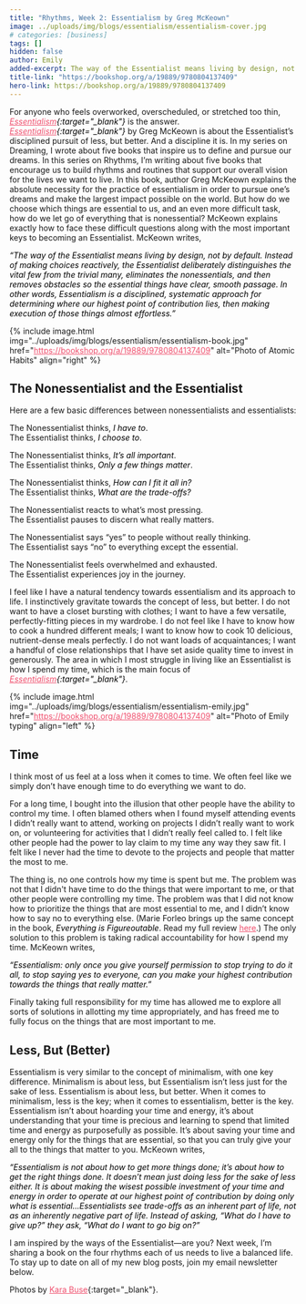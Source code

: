 ```yaml
---
title: "Rhythms, Week 2: Essentialism by Greg McKeown"
image: ../uploads/img/blogs/essentialism/essentialism-cover.jpg
# categories: [business]
tags: []
hidden: false
author: Emily
added-excerpt: The way of the Essentialist means living by design, not by default. Instead of making choices reactively, the Essentialist deliberately distinguishes the vital few from the trivial many, eliminates the nonessentials, and then removes obstacles so the essential things have clear, smooth passage. In other words, Essentialism is a disciplined, systematic approach for determining where our highest point of contribution lies, then making execution of those things almost effortless.
title-link: "https://bookshop.org/a/19889/9780804137409"
hero-link: https://bookshop.org/a/19889/9780804137409
---
```


<style> em {color: black;} p a {color: #f0506e;}</style>

For anyone who feels overworked, overscheduled, or stretched too thin, _[Essentialism](https://bookshop.org/a/19889/9780804137409){:target="\_blank"}_ is the answer. _[Essentialism](https://bookshop.org/a/19889/9780804137409){:target="\_blank"}_ by Greg McKeown is about the Essentialist’s disciplined pursuit of less, but better. And a discipline it is. In my series on Dreaming, I wrote about five books that inspire us to define and pursue our dreams. In this series on Rhythms, I’m writing about five books that encourage us to build rhythms and routines that support our overall vision for the lives we want to live. In this book, author Greg McKeown explains the absolute necessity for the practice of essentialism in order to pursue one’s dreams and make the largest impact possible on the world. But how do we choose which things are essential to us, and an even more difficult task, how do we let go of everything that is nonessential? McKeown explains exactly how to face these difficult questions along with the most important keys to becoming an Essentialist. McKeown writes,

_“The way of the Essentialist means living by design, not by default. Instead of making choices reactively, the Essentialist deliberately distinguishes the vital few from the trivial many, eliminates the nonessentials, and then removes obstacles so the essential things have clear, smooth passage. In other words, Essentialism is a disciplined, systematic approach for determining where our highest point of contribution lies, then making execution of those things almost effortless.”_

{% include image.html img="../uploads/img/blogs/essentialism/essentialism-book.jpg" href="https://bookshop.org/a/19889/9780804137409" alt="Photo of Atomic Habits" align="right" %}

## The Nonessentialist and the Essentialist

Here are a few basic differences between nonessentialists and essentialists:

The Nonessentialist thinks, _I have to_.<br>
The Essentialist thinks, _I choose to_.

The Nonessentialist thinks, _It’s all important_.<br>
The Essentialist thinks, _Only a few things matter_.

The Nonessentialist thinks, _How can I fit it all in?_<br>
The Essentialist thinks, _What are the trade-offs?_

The Nonessentialist reacts to what’s most pressing.<br>
The Essentialist pauses to discern what really matters.

The Nonessentialist says “yes” to people without really thinking.<br>
The Essentialist says “no” to everything except the essential.

The Nonessentialist feels overwhelmed and exhausted.<br>
The Essentialist experiences joy in the journey.

I feel like I have a natural tendency towards essentialism and its approach to life. I instinctively gravitate towards the concept of less, but better. I do not want to have a closet bursting with clothes; I want to have a few versatile, perfectly-fitting pieces in my wardrobe. I do not feel like I have to know how to cook a hundred different meals; I want to know how to cook 10 delicious, nutrient-dense meals perfectly. I do not want loads of acquaintances; I want a handful of close relationships that I have set aside quality time to invest in generously. The area in which I most struggle in living like an Essentialist is how I spend my time, which is the main focus of _[Essentialism](https://bookshop.org/a/19889/9780804137409){:target="\_blank"}_.

{% include image.html img="../uploads/img/blogs/essentialism/essentialism-emily.jpg" href="https://bookshop.org/a/19889/9780804137409" alt="Photo of Emily typing" align="left" %}

## Time

I think most of us feel at a loss when it comes to time. We often feel like we simply don’t have enough time to do everything we want to do.

For a long time, I bought into the illusion that other people have the ability to control my time. I often blamed others when I found myself attending events I didn’t really want to attend, working on projects I didn’t really want to work on, or volunteering for activities that I didn’t really feel called to. I felt like other people had the power to lay claim to my time any way they saw fit. I felt like I never had the time to devote to the projects and people that matter the most to me.

The thing is, no one controls how my time is spent but me. The problem was not that I didn't have time to do the things that were important to me, or that other people were controlling my time. The problem was that I did not know how to prioritize the things that are most essential to me, and I didn’t know how to say no to everything else. (Marie Forleo brings up the same concept in the book, _Everything is Figureoutable_. Read my full review [here](https://project-emily.com/everything-is-figureoutable/).) The only solution to this problem is taking radical accountability for how I spend my time. McKeown writes,

_“Essentialism: only once you give yourself permission to stop trying to do it all, to stop saying yes to everyone, can you make your highest contribution towards the things that really matter.”_

Finally taking full responsibility for my time has allowed me to explore all sorts of solutions in allotting my time appropriately, and has freed me to fully focus on the things that are most important to me.

## Less, But (Better)

Essentialism is very similar to the concept of minimalism, with one key difference. Minimalism is about less, but Essentialism isn’t less just for the sake of less. Essentialism is about less, but better. When it comes to minimalism, less is the key; when it comes to essentialism, better is the key. Essentialism isn’t about hoarding your time and energy, it’s about understanding that your time is precious and learning to spend that limited time and energy as purposefully as possible. It’s about saving your time and energy only for the things that are essential, so that you can truly give your all to the things that matter to you. McKeown writes,

_“Essentialism is not about how to get more things done; it’s about how to get the right things done. It doesn’t mean just doing less for the sake of less either. It is about making the wisest possible investment of your time and energy in order to operate at our highest point of contribution by doing only what is essential…Essentialists see trade-offs as an inherent part of life, not as an inherently negative part of life. Instead of asking, “What do I have to give up?” they ask, “What do I want to go big on?”_

I am inspired by the ways of the Essentialist—are you? Next week, I’m sharing a book on the four rhythms each of us needs to live a balanced life. To stay up to date on all of my new blog posts, join my email newsletter below.

Photos by [Kara Buse](https://wyldroots.com/){:target="\_blank"}.
